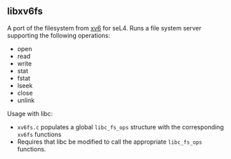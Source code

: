 ## libxv6fs

A port of the filesystem from [xv6](https://github.com/mit-pdos/xv6-riscv) for seL4. Runs a file system server supporting the following operations:
- open
- read
- write
- stat
- fstat
- lseek
- close
- unlink

Usage with libc:
- `xv6fs.c` populates a global `libc_fs_ops` structure with the corresponding `xv6fs` functions
- Requires that libc be modified to call the appropriate `libc_fs_ops` functions.